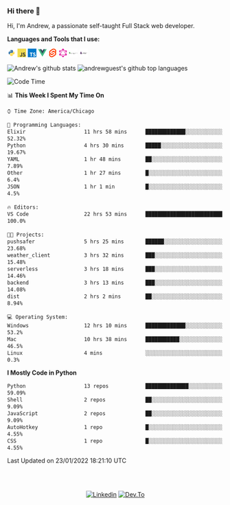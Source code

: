 ### Hi there 👋

Hi, I'm Andrew, a passionate self-taught Full Stack web developer.

**Languages and Tools that I use:**  

<code><img height="20" src="https://raw.githubusercontent.com/github/explore/80688e429a7d4ef2fca1e82350fe8e3517d3494d/topics/python/python.png"></code>
<code><img height="20" src="https://raw.githubusercontent.com/github/explore/80688e429a7d4ef2fca1e82350fe8e3517d3494d/topics/javascript/javascript.png"></code>
<code><img height="20" src="https://raw.githubusercontent.com/github/explore/80688e429a7d4ef2fca1e82350fe8e3517d3494d/topics/typescript/typescript.png"></code>
<code><img height="20" src="https://raw.githubusercontent.com/github/explore/80688e429a7d4ef2fca1e82350fe8e3517d3494d/topics/vue/vue.png"></code>
<code><img height="20" src="https://raw.githubusercontent.com/github/explore/42198dc9113595ddd22cc12771bb719c8cf08b67/topics/svelte/svelte.png"></code>
<code><img height="20" src="https://raw.githubusercontent.com/github/explore/5c058a388828bb5fde0bcafd4bc867b5bb3f26f3/topics/graphql/graphql.png"></code>
<code><img height="20" src="https://raw.githubusercontent.com/github/explore/80688e429a7d4ef2fca1e82350fe8e3517d3494d/topics/mongodb/mongodb.png"></code>
<code><img height="20" src="https://raw.githubusercontent.com/github/explore/d106aa3f6fa091ab80ab5c8cf0d931baff3caaea/topics/elixir/elixir.png"></code>

![Andrew's github stats](https://github-readme-stats.vercel.app/api?username=andrewguest&show_icons=true&theme=vue-dark&count_private=true)
<img height="180em" src="https://github-readme-stats.vercel.app/api/top-langs/?username=andrewguest&theme=vue-dark&layout=compact" alt="andrewguest's github top languages" />

<!--START_SECTION:waka-->
![Code Time](http://img.shields.io/badge/Code%20Time-943%20hrs%2036%20mins-blue)

📊 **This Week I Spent My Time On** 

```text
⌚︎ Time Zone: America/Chicago

💬 Programming Languages: 
Elixir                   11 hrs 58 mins      █████████████░░░░░░░░░░░░   52.32% 
Python                   4 hrs 30 mins       █████░░░░░░░░░░░░░░░░░░░░   19.67% 
YAML                     1 hr 48 mins        ██░░░░░░░░░░░░░░░░░░░░░░░   7.89% 
Other                    1 hr 27 mins        █░░░░░░░░░░░░░░░░░░░░░░░░   6.4% 
JSON                     1 hr 1 min          █░░░░░░░░░░░░░░░░░░░░░░░░   4.5%

🔥 Editors: 
VS Code                  22 hrs 53 mins      █████████████████████████   100.0%

🐱‍💻 Projects: 
pushsafer                5 hrs 25 mins       ██████░░░░░░░░░░░░░░░░░░░   23.68% 
weather_client           3 hrs 32 mins       ███░░░░░░░░░░░░░░░░░░░░░░   15.48% 
serverless               3 hrs 18 mins       ███░░░░░░░░░░░░░░░░░░░░░░   14.46% 
backend                  3 hrs 13 mins       ███░░░░░░░░░░░░░░░░░░░░░░   14.08% 
dist                     2 hrs 2 mins        ██░░░░░░░░░░░░░░░░░░░░░░░   8.94%

💻 Operating System: 
Windows                  12 hrs 10 mins      █████████████░░░░░░░░░░░░   53.2% 
Mac                      10 hrs 38 mins      ███████████░░░░░░░░░░░░░░   46.5% 
Linux                    4 mins              ░░░░░░░░░░░░░░░░░░░░░░░░░   0.3%

```

**I Mostly Code in Python** 

```text
Python                   13 repos            ██████████████░░░░░░░░░░░   59.09% 
Shell                    2 repos             ██░░░░░░░░░░░░░░░░░░░░░░░   9.09% 
JavaScript               2 repos             ██░░░░░░░░░░░░░░░░░░░░░░░   9.09% 
AutoHotkey               1 repo              █░░░░░░░░░░░░░░░░░░░░░░░░   4.55% 
CSS                      1 repo              █░░░░░░░░░░░░░░░░░░░░░░░░   4.55%

```



 Last Updated on 23/01/2022 18:21:10 UTC
<!--END_SECTION:waka-->

<br><br>
<p align="center">
   <a href="https://www.linkedin.com/in/andrew-guest-a891759a" target="_blank"><img src="https://img.shields.io/badge/LinkedIn-0077B5?style=for-the-badge&logo=linkedin&logoColor=white" alt="Linkedin"></a>
  <a href="https://dev.to/aguest" target="_blank"><img src="https://img.shields.io/badge/Dev.to-0A0A0A?style=for-the-badge&logo=dev%2Eto&logoColor=white" alt="Dev.To"></a>
</p>
